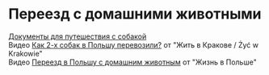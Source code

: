 # Переезд с домашними животными

[Документы для путешествия с собакой](https://bavarian-hound.com/trips/documents.html)  
Видео [Как 2-х собак в Польшу перевозили?](https://www.youtube.com/watch?v=dWvO8Nj2luE) от "Жить в Кракове / Żyć w Krakowie"  
Видео [Переезд в Польшу с домашним животным](https://www.youtube.com/watch?v=KYGosKVkpy4) от "Жизнь в Польше"  